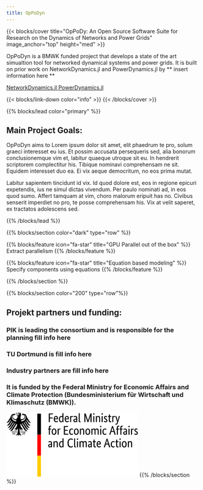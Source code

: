 ```yaml
---
title: OpPoDyn
---
```



<!-------------------------------------- Main Cover ---------------------------------------------------->

<!-- Main title of the page -->
<!-- sets the title of the section in large letters-->
{{< blocks/cover title="OpPoDy: An Open Source Software Suite for Research on the Dynamics of Networks and Power Grids"
image_anchor="top" height="med" >}}

  <!-- Long title of the Project -->
  <p class="lead mt-5"> 
    OpPoDyn is a BMWK funded project that develops a state of the art simualtion tool for networked dynamical systems
    and power grids. It is built on prior work on NetworkDynamics.jl and PowerDynamics.jl by ** insert information here **
  </p>

  <!-- Provides the HTML Hyperlink to Github Repo -->
  <a class="btn btn-lg btn-secondary me-3 mb-4" href="https://github.com/PIK-ICoNe/NetworkDynamics.jl">
    NetworkDynamics.jl <i class="fab fa-github ms-2 "></i>
  </a>
  <a class="btn btn-lg btn-secondary me-3 mb-4" href="https://github.com/JuliaEnergy/PowerDynamics.jl">
    PowerDynamics.jl <i class="fab fa-github ms-2 "></i>
  </a>

  {{< blocks/link-down color="info" >}}
{{< /blocks/cover >}}


<!-------------------------------------- Main Goals of the project  ---------------------------------------------------->

<!-- sets the colour of the section. In this case "primary" -->
{{% blocks/lead color="primary" %}}
  ## Main Project Goals:
  
  OpPoDyn aims to Lorem ipsum dolor sit amet, elit phaedrum te pro, solum graeci interesset eu ius. Et possim accusata
  persequeris sed, alia bonorum conclusionemque vim et, labitur quaeque utroque sit eu. In hendrerit scriptorem
  complectitur his. Tibique nominavi comprehensam ne sit. Equidem interesset duo ea. Ei vix aeque democritum, no eos
  prima mutat.

  Labitur sapientem tincidunt id vix. Id quod dolore est, eos in regione epicuri expetendis, ius ne simul dictas vivendum.
  Per paulo nominati ad, in eos quod sumo. Affert tamquam at vim, choro malorum eripuit has no. Civibus senserit imperdiet
  no pro, te posse comprehensam his. Vix at velit saperet, ex tractatos adolescens sed.

{{% /blocks/lead %}}


<!-------------------------------------- Features ---------------------------------------------------->

<!-- sets the colour and type of the section. In this case "dark" and "row" respectively -->
{{% blocks/section color="dark" type="row" %}}

  <!-- Feature 1 -->
  <!-- sets the icon and message that appears underneath it. In this case "fa-lightbulb" and Name of Feature" 
  respectively -->
  {{% blocks/feature icon="fa-star" title="GPU Parallel out of the box" %}}
    Extract parallelism 
  {{% /blocks/feature %}}


  <!-- Feature 2 -->
  <!-- sets the icon and message that appears underneath it. In this case "fa-lightbulb" and Name of Feature" 
  respectively -->
  {{% blocks/feature icon="fa-star" title="Equation based modeling" %}}
    Specify components using equations
  {{% /blocks/feature %}}


{{% /blocks/section %}}



<!-------------------------------------- Attributions ---------------------------------------------------->

{{% blocks/section color="200" type="row"%}}

## Projekt partners und funding:  

### PIK is leading the consortium and is responsible for the planning **fill info here**  

### TU Dortmund is **fill info here**  

### Industry partners are **fill info here**  

### It is funded by the Federal Ministry for Economic Affairs and Climate Protection (Bundesministerium für Wirtschaft und Klimaschutz (BMWK)).   

![](static/images/logos/bmwk_logo_en.svg)
{{% /blocks/section %}}
